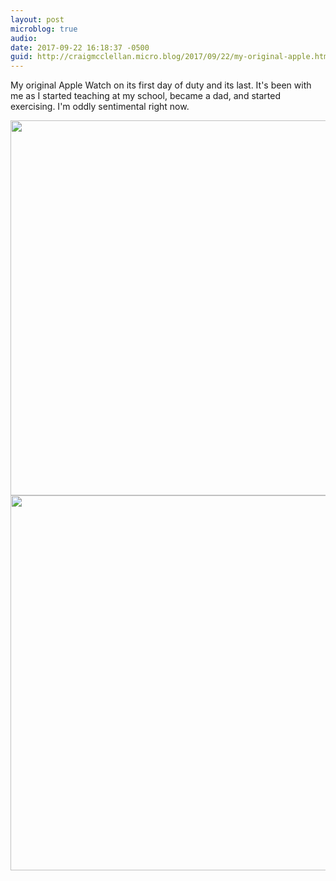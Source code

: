 ```yaml
---
layout: post
microblog: true
audio: 
date: 2017-09-22 16:18:37 -0500
guid: http://craigmcclellan.micro.blog/2017/09/22/my-original-apple.html
---
```

My original Apple Watch on its first day of duty and its last. It's been with me as I started teaching at my school, became a dad, and started exercising. I'm oddly sentimental right now.

<img src="http://craigmcclellan.com/uploads/2017/12104f24f1.jpg" width="599" height="600" /><img src="http://craigmcclellan.com/uploads/2017/b77d79249e.jpg" width="599" height="600" />
